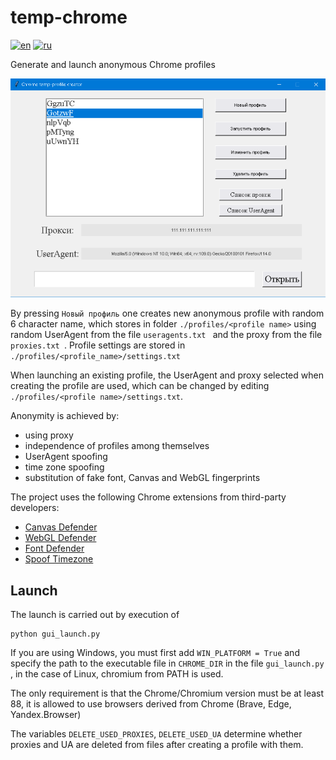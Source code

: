 # temp-chrome

[![en](https://img.shields.io/badge/lang-en-red.svg)](https://github.com/dogfoxstudio/temp-chrome/edit/main/README.md)
[![ru](https://img.shields.io/badge/lang-ru-green.svg)](https://github.com/dogfoxstudio/temp-chrome/main/README.ru.md)

Generate and launch anonymous Chrome profiles

![Program Screenshot](/screenshot.png)

By pressing `Новый профиль` one creates new anonymous profile with random 6 character name, which stores in folder `./profiles/<profile name>` using random UserAgent from the file `useragents.txt ` and the proxy from the file `proxies.txt `.
Profile settings are stored in `./profiles/<profile_name>/settings.txt`

When launching an existing profile, the UserAgent and proxy selected when creating the profile are used, which can be changed by editing `./profiles/<profile name>/settings.txt`.

Anonymity is achieved by:
- using proxy
- independence of profiles among themselves
- UserAgent spoofing
- time zone spoofing
- substitution of fake font, Canvas and WebGL fingerprints

The project uses the following Chrome extensions from third-party developers:
 - [Canvas Defender](https://mybrowseraddon.com/canvas-defender.html)
 - [WebGL Defender](https://mybrowseraddon.com/webgl-defender.html)
 - [Font Defender](https://mybrowseraddon.com/font-defender.html)
 - [Spoof Timezone](https://webextension.org/listing/spoof-timezone.html)

## Launch

The launch is carried out by execution of
```{python}
python gui_launch.py
```

If you are using Windows, you must first add `WIN_PLATFORM = True` and specify the path to the executable file in `CHROME_DIR` in the file `gui_launch.py `, in the case of Linux, chromium from PATH is used.

The only requirement is that the Chrome/Chromium version must be at least 88, it is allowed to use browsers derived from Chrome (Brave, Edge, Yandex.Browser)

The variables `DELETE_USED_PROXIES`, `DELETE_USED_UA` determine whether proxies and UA are deleted from files after creating a profile with them.
